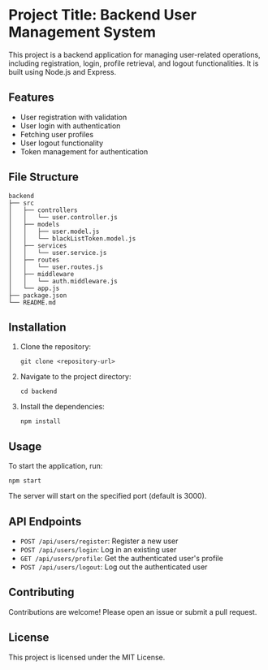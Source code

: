 # Project Title: Backend User Management System

This project is a backend application for managing user-related operations, including registration, login, profile retrieval, and logout functionalities. It is built using Node.js and Express.

## Features

- User registration with validation
- User login with authentication
- Fetching user profiles
- User logout functionality
- Token management for authentication

## File Structure

```
backend
├── src
│   ├── controllers
│   │   └── user.controller.js
│   ├── models
│   │   ├── user.model.js
│   │   └── blackListToken.model.js
│   ├── services
│   │   └── user.service.js
│   ├── routes
│   │   └── user.routes.js
│   ├── middleware
│   │   └── auth.middleware.js
│   └── app.js
├── package.json
└── README.md
```

## Installation

1. Clone the repository:
   ```
   git clone <repository-url>
   ```
2. Navigate to the project directory:
   ```
   cd backend
   ```
3. Install the dependencies:
   ```
   npm install
   ```

## Usage

To start the application, run:
```
npm start
```

The server will start on the specified port (default is 3000).

## API Endpoints

- `POST /api/users/register`: Register a new user
- `POST /api/users/login`: Log in an existing user
- `GET /api/users/profile`: Get the authenticated user's profile
- `POST /api/users/logout`: Log out the authenticated user

## Contributing

Contributions are welcome! Please open an issue or submit a pull request.

## License

This project is licensed under the MIT License.